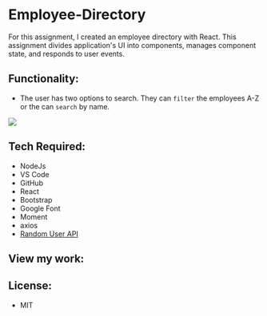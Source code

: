 # Employee-Directory
For this assignment, I created an employee directory with React. This assignment divides application's UI into components, manages component state, and responds to user events.

## Functionality: 

* The user has two options to search.  They can `filter` the employees A-Z or the can `search` by name.  
  

<img src= "employeedirectoryapp/public/images/app.gif">

## Tech Required: 
* NodeJs
* VS Code
* GitHub
* React
* Bootstrap
* Google Font
* Moment
* axios
* [Random User API](https://randomuser.me/)

## View my work: 

## License: 
* MIT
